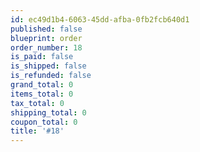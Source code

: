 ```yaml
---
id: ec49d1b4-6063-45dd-afba-0fb2fcb640d1
published: false
blueprint: order
order_number: 18
is_paid: false
is_shipped: false
is_refunded: false
grand_total: 0
items_total: 0
tax_total: 0
shipping_total: 0
coupon_total: 0
title: '#18'
---
```


